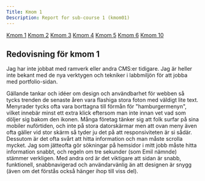 ```yaml
---
Title: Kmom 1
Description: Report for sub-course 1 (kmom01)
---
```


<div class="wrapper">
    <div class="aside-left">
        <a href="../report/kmom01">Kmom 1</a>
        <a href="../report/kmom02">Kmom 2</a>
        <a href="../report/kmom03">Kmom 3</a>
        <a href="../report/kmom04">Kmom 4</a>
        <a href="../report/kmom05">Kmom 5</a>
        <a href="../report/kmom06">Kmom 6</a>
        <a href="../report/kmom10">Kmom 10</a>
    </div>
    <div class=kmom-content>
        <h2>Redovisning för kmom 1</h2>
        <p>Jag har inte jobbat med ramverk eller andra CMS:er tidigare. Jag är heller inte bekant med de nya verktygen och tekniker i labbmiljön för att jobba med portfolio-sidan.</p>
        <p>Gällande tankar och idéer om design och användbarhet för webben så tycks trenden de senaste åren vara flashiga stora foton med väldigt lite text. Menyrader tycks ofta vara borttagna till förmån för "hamburgermenyn", vilket innebär minst ett extra klick eftersom man inte innan vet vad som döljer sig bakom den ikonen. Många företag tänker sig att folk surfar på sina mobiler nuförtiden, och inte på stora datorskärmar men att ovan meny även ofta gäller vid stor skärm så tyder ju det på att responsiviteten är si sådär. Dessutom är det ofta svårt att hitta information och man måste scrolla mycket. Jag som jätteofta gör sökningar på hemsidor i mitt jobb måste hitta information snabbt, och regeln om tre sekunder (som Emil nämnde) stämmer verkligen. Med andra ord är det viktigare att sidan är snabb, funktionell, snabbnavigerad och användarvänlig än att designen är snygg (även om det förstås också hänger ihop till viss del).</p>
    </div>
</div>
















